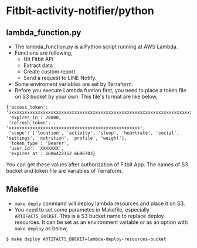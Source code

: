 # Fitbit-activity-notifier/python

## lambda_function.py
- The lambda_function.py is a Python script running at AWS Lambda.
- Functions are following,
    - Hit Fitbit API
    - Extract data
    - Create custom report
    - Send a request to LINE Notify.
- Some enviroment variables are set by Terraform.
- Before you execute Lambda funtion first, you need to place a token file on S3 bucket by your own. This file's format are like below,

```
{'access_token': 'xxxxxxxxxxxxxxxxxxxxxxxxxxxxxxxxxxxxxxxxxxxxxxxxxxxxxxxxxxxxxxxxxxxxxxxxxxxxxxxxxxxxxxxxxxxxxxxxxxxxxxxxxxxx', 
 'expires_in': 28800, 
 'refresh_token': 'xxxxxxxxxxxxxxxxxxxxxxxxxxxxxxxxxxxxxxxxxxxxxxxxxx', 
 'scope': ['location', 'activity', 'sleep', 'heartrate', 'social', 'settings', 'nutrition', 'profile', 'weight'], 
 'token_type': 'Bearer', 
 'user_id': 'XXXXXXX', 
 'expires_at': 1606422152.6696703}
```
You can get these values after authorization of Fitbit App.
The names of S3 bucket and token file are variables of Terraform.

## Makefile
- `make deply` command will deploy lambda resources and place it on S3.
- You need to set some parametes in Makefile, especially `ARTIFACTS_BUCKET`. This is a S3 bucket name to replace deploy resources. It can be set as an environment variable or as an option with `make deploy` as below,

```
$ make deploy ARTIFACTS_BUCKET=lambda-deploy-resources-bucket
```

